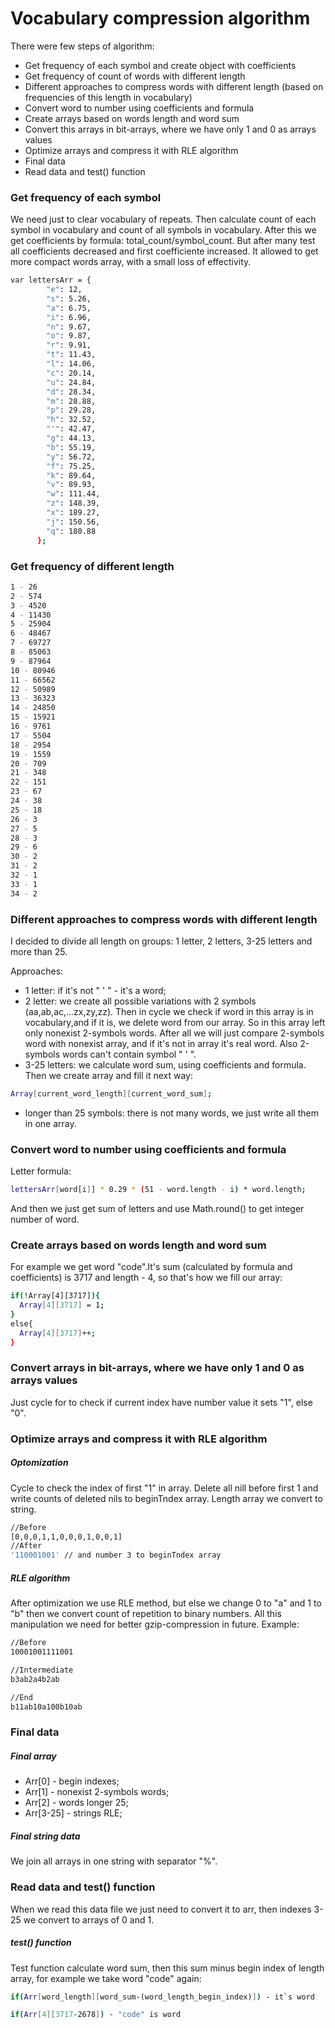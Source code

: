 # Vocabulary compression algorithm

There were few steps of algorithm:

  - Get frequency of each symbol and create object with coefficients
  - Get frequency of count of words with different length
  - Different approaches to compress words with different length (based on frequencies of this length in vocabulary)
  - Convert word to number using coefficients and formula
  - Create arrays based on words length and word sum
  - Convert this arrays in bit-arrays, where we have only 1 and 0 as arrays values
  - Optimize arrays and compress it with RLE algorithm
  - Final data
  - Read data and test() function

### Get frequency of each symbol
We need just to clear vocabulary of repeats. Then calculate count of each symbol in vocabulary and count of all symbols in vocabulary. After this we get coefficients by formula: total_count/symbol_count.
But after many test all coefficients decreased and first coefficiente increased. It allowed to get more compact words array, with a small loss of effectivity.

```sh
var lettersArr = {
        "e": 12,
        "s": 5.26,
        "a": 6.75,
        "i": 6.96,
        "n": 9.67,
        "o": 9.87,
        "r": 9.91,
        "t": 11.43,
        "l": 14.06,
        "c": 20.14,
        "u": 24.84,
        "d": 28.34,
        "m": 28.88,
        "p": 29.28,
        "h": 32.52,
        "'": 42.47,
        "g": 44.13,
        "b": 55.19,
        "y": 56.72,
        "f": 75.25,
        "k": 89.64,
        "v": 89.93,
        "w": 111.44,
        "z": 148.39,
        "x": 189.27,
        "j": 150.56,
        "q": 180.88
      };
```

### Get frequency of different length
```sh
1 - 26
2 - 574
3 - 4520
4 - 11430
5 - 25904
6 - 48467
7 - 69727
8 - 85063
9 - 87964
10 - 80946
11 - 66562
12 - 50989
13 - 36323
14 - 24850
15 - 15921
16 - 9761
17 - 5504
18 - 2954
19 - 1559
20 - 709
21 - 348
22 - 151
23 - 67
24 - 38
25 - 18
26 - 3
27 - 5
28 - 3
29 - 6
30 - 2
31 - 2
32 - 1
33 - 1
34 - 2
```

### Different approaches to compress words with different length

I decided to divide all length on groups: 1 letter, 2 letters, 3-25 letters and more than 25.

Approaches:
- 1 letter: if it's not " ' " - it's a word;
- 2 letter: we create all possible variations with 2 symbols (aa,ab,ac,...zx,zy,zz). Then in cycle we check if word in this array is in vocabulary,and if it is, we delete word from our array. So in this array left only nonexist 2-symbols words. After all we will just compare 2-symbols word with nonexist array, and if it's not in array it's real word. Also 2-symbols words can't contain symbol " ' ".
- 3-25 letters: we calculate word sum, using coefficients and formula. Then we create array and fill it next way:
```sh
Array[current_word_length][current_word_sum];
```
- longer than 25 symbols: there is not many words, we just write all them in one array.

### Convert word to number using coefficients and formula
Letter formula:
```sh
lettersArr[word[i]] * 0.29 * (51 - word.length - i) * word.length;
```
And then we just get sum of letters and use Math.round() to get integer number of word.

### Create arrays based on words length and word sum
For example we get word "code".It's sum (calculated by formula and coefficients) is 3717 and length - 4, so that's how we fill our array:

```sh
if(!Array[4][3717]){
  Array[4][3717] = 1;
}
else{
  Array[4][3717]++;
}
```

### Convert  arrays in bit-arrays, where we have only 1 and 0 as arrays values
Just cycle for to check if current index have number value it sets  "1", else "0".


### Optimize arrays and compress it with RLE algorithm
##### Optomization

Cycle to check the index of first "1" in array. Delete all nill before first 1 and write counts of deleted nils to beginTndex array. Length array we convert to string.

```sh
//Before
[0,0,0,1,1,0,0,0,1,0,0,1]
//After
'110001001' // and number 3 to beginTndex array
```

##### RLE algorithm
After optimization we use RLE method, but else we change 0 to "a"  and 1 to "b" then we convert count of repetition to binary numbers. All this manipulation we need for better gzip-compression in future. Example:

```sh
//Before
10001001111001

//Intermediate
b3ab2a4b2ab

//End
b11ab10a100b10ab
```
### Final data
##### Final array
- Arr[0] - begin indexes;
- Arr[1] - nonexist 2-symbols words;
 - Arr[2] - words longer 25;
 - Arr[3-25] - strings RLE;

##### Final string data
We join all arrays in one string with separator "%".

### Read data and test() function
When we read this data file we just need to convert it to arr, then indexes 3-25 we convert to arrays of 0 and 1.

##### test() function
Test function calculate word sum, then this sum minus begin index of length array, for example we take word "code" again:

```sh
if(Arr[word_length][word_sum-(word_length_begin_index)]) - it`s word

if(Arr[4][3717-2678]) - "code" is word
```
